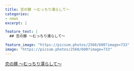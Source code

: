 ```yaml
---
title: 恋の豚 ～むっちり濡らして～
categories:
- news
excerpt: |

feature_text: |
  ## 恋の豚 ～むっちり濡らして～

feature_image: "https://picsum.photos/2560/600?image=733"
image: "https://picsum.photos/2560/600?image=733"
---
```


[恋の豚 ～むっちり濡らして～](https://www.necoweb.com/neco/program/detail.php?id=5605&)
